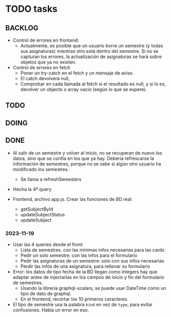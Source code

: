 # TODO tasks

## BACKLOG #####################################################################
* Control de errores en frontend:
    * Actualmente, es posible que un usuario borre un semestre (y todas sus asignaturas) mientras otro está dentro del semestre. Si no se capturan los errores, la actualización de asignaturas se hará sobre objetos que ya no existen.
* Control de errores en fetch
    * Poner un try-catch en el fetch y un mensaje de aviso.
    * El catch devolverà null,
    * Comprobar en cada llamada al fetch si el resultado es null, y si lo es, devolver un objecto o array vacío (según lo que se espere).




## TODO ########################################################################



## DOING #######################################################################





## DONE ########################################################################
* Al salir de un semestre y volver al inicio, no se recuperan de nuevo los datos, sino que se confía en los que ya hay. Debería refrescarse la información de semestres, porque no se sabe si algún otro usuario ha modificado los semestres.
    * Se llama a refreshSemesters

* Hecha la 4ª query

* Frontend, archivo app.js. Crear las funciones de BD real:
    * getSubjectById
    * updateSubjectStatus
    * updateSubject

### 2023-11-19
* Usar las 4 queries desde el front:
    * Lista de semestres. con las mínimas infos necesarias para las cards
    * Pedir un solo semestre: con las infos para el formulario
    * Pedir las asignaturas de un semestre: solo con sus infos necesarias
    * Perdir las infos de una asignatura, para rellenar su formulario
* Error: los datos de tipo fecha de la BD llegan como integers
    hay que adaptar antes de injectarlas en los campos de inicio y fin del formulario de semestres.
    * Usando la librería graphql-scalars, se puede usar DateTime como un tipo de dato de graphql.
    * En el frontend, recortar los 10 primeros caracteres
* El tipo de semestre usa la palabra `kind` en vez de `type`, para evitar confusiones. Había un error en eso.
